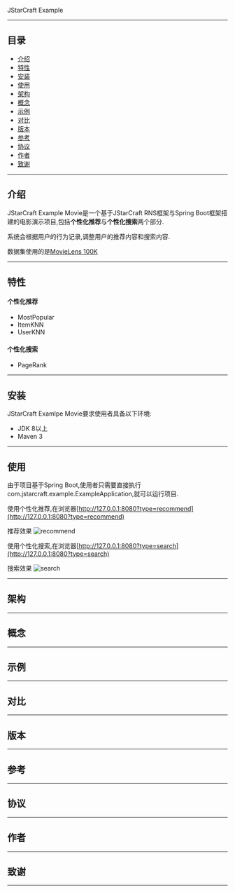 JStarCraft Example

****

## 目录

* [介绍](#介绍)
* [特性](#特性)
* [安装](#安装)
* [使用](#使用)
* [架构](#架构)
* [概念](#概念)
* [示例](#示例)
* [对比](#对比)
* [版本](#版本)
* [参考](#参考)
* [协议](#协议)
* [作者](#作者)
* [致谢](#致谢)

****

## 介绍

JStarCraft Example Movie是一个基于JStarCraft RNS框架与Spring Boot框架搭建的电影演示项目,包括**个性化推荐**与**个性化搜索**两个部分.

系统会根据用户的行为记录,调整用户的推荐内容和搜索内容.

数据集使用的是[MovieLens 100K](https://grouplens.org/datasets/movielens/100k/)

****

## 特性

#### 个性化推荐

* MostPopular
* ItemKNN
* UserKNN

#### 个性化搜索

* PageRank

****

## 安装

JStarCraft Examlpe Movie要求使用者具备以下环境:
* JDK 8以上
* Maven 3

****

## 使用

由于项目基于Spring Boot,使用者只需要直接执行com.jstarcraft.example.ExampleApplication,就可以运行项目.

使用个性化推荐,在浏览器[http://127.0.0.1:8080?type=recommend](http://127.0.0.1:8080?type=recommend)

推荐效果
![recommend](https://github.com/HongZhaoHua/jstarcraft-example/blob/master/recommend.png)

使用个性化搜索,在浏览器[http://127.0.0.1:8080?type=search](http://127.0.0.1:8080?type=search)

搜索效果
![search](https://github.com/HongZhaoHua/jstarcraft-example/blob/master/search.png)

****

## 架构

****

## 概念

****

## 示例

****

## 对比

****

## 版本

****

## 参考

****

## 协议

****

## 作者

****

## 致谢

****
